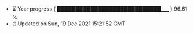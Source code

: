 - ⏳ Year progress { ████████████████████████████▁▁ } 96.61 %
- ⏰ Updated on Sun, 19 Dec 2021 15:21:52 GMT

